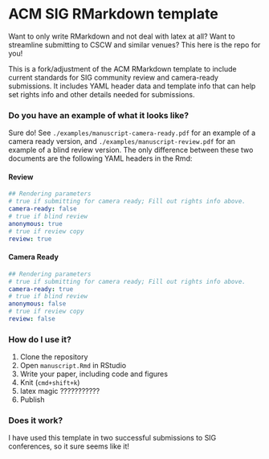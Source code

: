 # ACM SIG RMarkdown template

Want to only write RMarkdown and not deal with latex at all? Want to streamline submitting to CSCW and similar venues? This here is the repo for you!

This is a fork/adjustment of the ACM RMarkdown template to include current standards for SIG community review and camera-ready submissions. It includes YAML header data and template info that can help set rights info and other details needed for submissions.

### Do you have an example of what it looks like?

Sure do! See `./examples/manuscript-camera-ready.pdf` for an example of a camera ready version, and `./examples/manuscript-review.pdf` for an example of a blind review version. The only difference between these two documents are the following YAML headers in the Rmd:

#### Review

``` yaml
## Rendering parameters
# true if submitting for camera ready; Fill out rights info above.
camera-ready: false
# true if blind review
anonymous: true
# true if review copy
review: true
```

#### Camera Ready

``` yaml
## Rendering parameters
# true if submitting for camera ready; Fill out rights info above.
camera-ready: true
# true if blind review
anonymous: false
# true if review copy
review: false
```

### How do I use it?

1.  Clone the repository
2.  Open `manuscript.Rmd` in RStudio
3.  Write your paper, including code and figures
4.  Knit (`cmd+shift+k`)
5.  latex magic ???????????
6.  Publish

### Does it work?

I have used this template in two successful submissions to SIG conferences, so it sure seems like it!
